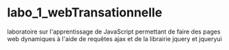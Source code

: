 # labo_1_webTransationnelle

laboratoire sur l'apprentissage de JavaScript permettant de faire des pages web dynamiques à l'aide de requêtes ajax et de la librairie jquery et jqueryui